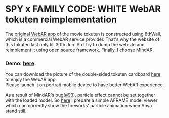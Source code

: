 # SPY x FAMILY CODE: WHITE WebAR tokuten reimplementation  

The [original WebAR app](https://codewhite-movie-ar-cn.spy-family.net/) of the movie tokuten is constructed using 8thWall, which is a commercial WebAR service provider. That's why the website of this tokuten last only till 30th Jun. So I try to dump the website and reimplement it using open source framework. Finally, I choose [MindAR](https://github.com/hiukim/mind-ar-js).  

### Demo: [here](https://dr34m3r-t.github.io/anya-ar/).  
You can download the picture of the double-sided tokuten cardboard [here](https://github.com/DR34M3R-T/anya-ar/tree/main/cardboard) to enjoy the WebAR app.  
Please launch it on portrait mobile device to have better WebAR experience.  

As a result of MindAR's bug([#93](https://github.com/hiukim/mind-ar-js/issues/93)), particle effect cannot be set together with the loaded model. So [here](https://dr34m3r-t.github.io/anya-ar/model-view/) I prepare a simple AFRAME model viewer which can correctly show the fireworks' particle animation when Anya stand still.